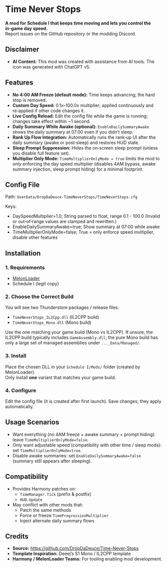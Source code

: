 # Time Never Stops

**A mod for Schedule I that keeps time moving and lets you control the in‑game day speed.**  
Report issues on the GitHub repository or the modding Discord.

## Disclaimer
- **AI Content:** This mod was created with assistance from AI tools. The icon was generated with ChatGPT v5.

## Features
- **No 4:00 AM Freeze (default mode):** Time keeps advancing; the hard stop is removed.
- **Custom Day Speed:** 0.1x–100.0x multiplier; applied continuously and re‑applied if other code changes it.
- **Live Config Reload:** Edit the config file while the game is running; changes take effect within ~1 second.
- **Daily Summary While Awake (optional):** `EnableDailySummaryAwake` shows the daily summary at 07:00 even if you didn’t sleep.
- **Rank Up Flow Integration:** Automatically runs the rank‑up UI after the daily summary (awake or post‑sleep) and restores HUD state.
- **Sleep Prompt Suppression:** Hides the on‑screen sleep prompt (unless you disable full feature set).
- **Multiplier Only Mode:** `TimeMultiplierOnlyMode = true` limits the mod to *only* enforcing the day speed multiplier (disables 4AM bypass, awake summary injection, sleep prompt hiding) for a minimal footprint.

## Config File
Path: `UserData/DropDaDeuce-TimeNeverStops/TimeNeverStops.cfg`

Keys:
- DaySpeedMultiplier=1.0; String parsed to float, range 0.1 - 100.0 (Invalid or out‑of‑range values are clamped and rewritten.)
- EnableDailySummaryAwake=true; Show summary at 07:00 while awake
- TimeMultiplierOnlyMode=false; True = only enforce speed multiplier, disable other features

## Installation

### 1. Requirements
- [MelonLoader](https://github.com/LavaGang/MelonLoader/releases)
- Schedule I (legit copy)

### 2. Choose the Correct Build
You will see two Thunderstore packages / release files:
- `TimeNeverStops_IL2Cpp.dll` (IL2CPP build)
- `TimeNeverStops_Mono.dll` (Mono build)

Use the one matching your game build (Mono vs IL2CPP). If unsure, the IL2CPP build typically includes `GameAssembly.dll`; the pure Mono build has only a large set of managed assemblies under `..._Data/Managed/`.

### 3. Install
Place the chosen DLL in your `Schedule I/Mods/` folder (created by MelonLoader).  
Only install **one** variant that matches your game build.

### 4. Configure
Edit the config file (it is created after first launch). Save changes; they apply automatically.

## Usage Scenarios
- Want everything (no 4AM freeze + awake summary + prompt hiding): leave `TimeMultiplierOnlyMode=false`.
- Only want adjustable speed (compatibility with other time / sleep mods): set `TimeMultiplierOnlyMode=true`.
- Disable awake summaries: set `EnableDailySummaryAwake=false` (summary still appears after sleeping).

## Compatibility
- Provides Harmony patches on:
  - `TimeManager.Tick` (prefix & postfix)
  - `HUD.Update`
- May conflict with other mods that:
  - Patch the same methods
  - Force or freeze `TimeProgressionMultiplier`
  - Inject alternate daily summary flows

## Credits
- **Source:** <https://github.com/DropDaDeuce/Time-Never-Stops>  
- **Template Inspiration:** Deeej’s S1 Mono / IL2CPP template  
- **Harmony / MelonLoader Teams:** For tooling enabling mod development.